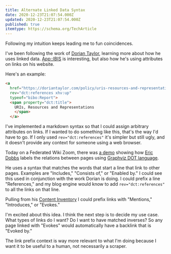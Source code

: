 ```yaml
---
title: Alternate Linked Data Syntax
date: 2020-12-23T21:07:54.000Z
updated: 2020-12-23T21:07:54.000Z
published: true
itemtype: https://schema.org/TechArticle
---
```


Following my intuition keeps leading me to fun coincidences.

I've been following the work of [Dorian Taylor](https://doriantaylor.com/hello-internet), learning more about how he uses linked data. [App::IBIS](https://ibis.makethingsmakesense.com/) is interesting, but also how he's using attributes on links on his website.

Here's an example:

```html
<a
  href="https://doriantaylor.com/policy/uris-resources-and-representations"
  rev="dct:references xhv:up" 
  typeof="bibo:Report">
  <span property="dct:title">
    URIs, Resources and Representations
    </span>
  </a>
```

I've implemented a markdown syntax so that I could assign arbitrary attributes on links. If I wanted to do something like this, that's the way I'd have to go. If I only used `rev="dct:references"` it's simpler but still ugly, and it doesn't provide any context for someone using a web browser.

Today on a Federated Wiki Zoom, there was [a demo](http://eric.dojo.fed.wiki/view/obeya) showing how [Eric Dobbs](http://eric.dojo.fed.wiki/view/eric-dobbs) labels the relations between pages using [Graphviz DOT language](https://graphviz.org/doc/info/lang.html).

He uses a syntax that matches the words that start a line that link to other pages. Examples are "Includes," "Consists of," or "Enabled by." I could see this used in conjunction with the work Dorian is doing. I could prefix a line "References," and my blog engine would know to add `rev="dct:references"` to all the links on that line.

Pulling from his [Content Inventory](https://privatealpha.com/ontology/content-inventory/1#) I could prefix links with "Mentions," "Introduces," or "Evokes."

I'm excited about this idea. I think the next step is to decide my use case. What types of links do I want? Do I want to have matched inverses? So any page linked with "Evokes" would automatically have a backlink that is "Evoked by."

The link prefix context is way more relevant to what I'm doing because I want it to be useful to a human, not necessarily a scraper.

